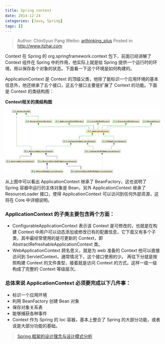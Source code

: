 ```yaml
---
title: Spring context
date: 2014-12-24
categories: [Java, Spring]
tags: []
---
```


> Author: ChinSyun Pang
> Weibo: [arthinking_plus](http://weibo.com/arthinkingplus)
> Posted in: http://www.itzhai.com

Context 在 Spring 的 org.springframework.context 包下，前面已经讲解了 Context 组件在 Spring 中的作用，他实际上就是给 Spring 提供一个运行时的环境，用以保存各个对象的状态。下面看一下这个环境是如何构建的。

ApplicationContext 是 Context 的顶级父类，他除了能标识一个应用环境的基本信息外，他还继承了五个接口，这五个接口主要是扩展了 Context 的功能。下面是 Context 的类结构图：

**Context相关的类结构图**

![](https://raw.githubusercontent.com/arthinking/informal-essay/master/images/2014/12/20141224-spring005.png)    

从上图中可以看出 ApplicationContext 继承了 BeanFactory，这也说明了 Spring 容器中运行的主体对象是 Bean，另外 ApplicationContext 继承了 ResourceLoader 接口，使得 ApplicationContext 可以访问到任何外部资源，这将在 Core 中详细说明。

### ApplicationContext 的子类主要包含两个方面：
* ConfigurableApplicationContext 表示该 Context 是可修改的，也就是在构建 Context 中用户可以动态添加或修改已有的配置信息，它下面又有多个子类，其中最经常使用的是可更新的 Context，即 AbstractRefreshableApplicationContext 类。
* WebApplicationContext 顾名思义，就是为 web 准备的 Context 他可以直接访问到 ServletContext，通常情况下，这个接口使用的少。
再往下分就是按照构建 Context 的文件类型，接着就是访问 Context 的方式。这样一级一级构成了完整的 Context 等级层次。

### 总体来说 ApplicationContext 必须要完成以下几件事：    
* 标识一个应用环境
* 利用 BeanFactory 创建 Bean 对象
* 保存对象关系表
* 能够捕获各种事件
* Context 作为 Spring 的 Ioc 容器，基本上整合了 Spring 的大部分功能，或者说是大部分功能的基础。


> [Spring 框架的设计理念与设计模式分析](http://www.ibm.com/developerworks/cn/java/j-lo-spring-principle/ "Spring 框架的设计理念与设计模式分析") 


